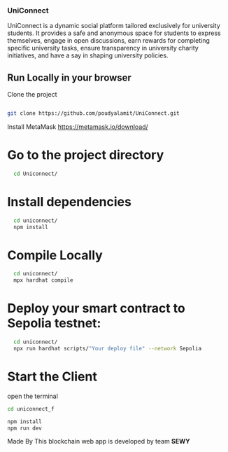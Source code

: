 ### UniConnect
UniConnect is a dynamic social platform tailored exclusively for university students. It provides a safe and anonymous space for students to express themselves, engage in open discussions, earn rewards for completing specific university tasks, ensure transparency in university charity initiatives, and have a say in shaping university policies.


## Run Locally in your browser

Clone the project 
```bash

git clone https://github.com/poudyalamit/UniConnect.git
 ```
Install MetaMask https://metamask.io/download/

# Go to the project directory
 ```bash
   cd Uniconnect/
```

# Install dependencies
```bash
  cd uniconnect/
  npm install
``` 
# Compile Locally

```bash
  cd uniconnect/
  mpx hardhat compile
```
# Deploy your smart contract to Sepolia testnet:

```bash
  cd uniconnect/
  npx run hardhat scripts/"Your deploy file" --network Sepolia
```
# Start the Client
 
  open the terminal
  ```bash
  cd uniconnect_f
```
  ```bash
  npm install
  npm run dev
```
 
  Made By
  This blockchain web app is developed by team **SEWY**

